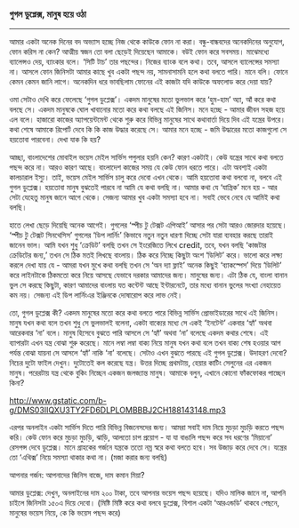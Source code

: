 ### গুগল ডুপ্লেক্স, মানুষ হয়ে ওঠা

---

আমার একটা অনেক দিনের বদ অভ্যাস হচ্ছে নিজ থেকে কাউকে ফোন না করা। বন্ধু-বান্ধবদের অনেকদিনের অনুযোগ, ফোন করিস না কেন? আত্মীয় স্বজন তো বলা ছেড়েই দিয়েছেন আমাকে। বউই ফোন করে সবসময়। মাঝেমধ্যে ব্যালেন্সও দেয়, ব্যাংকার বলে। ‘সিটি টাচ’ তার পছন্দের। নিজের ব্যাংক বলে কথা। তবে, আসলে ব্যালেন্সের সমস্যা না। আসলে ফোন জিনিসটা আমার কাছে খুব একটা পছন্দ নয়, সামনাসামনি হলে কথা বলতে পারি। মানে বলি। ফোনে কেমন কেমন জানি লাগে। অনেকদিন ধরে ভাবছিলাম ফোনের এই কাজটা যদি কাউকে অফলোড করে দেয়া যায়?

ওমা সেটাও দেখি করে ফেলেছে ‘গুগল ডুপ্লেক্স’। একদম মানুষের মতো ভুলভাল করে ‘হুম-হাম’ অ্যা, আঁ করে কথা বলছে সে। একদম মানুষকে ঘোল খাবানোর মতো করে কথা বলছে এই জিনিস। মনে হচ্ছে - আমার জীবন সহজ হয়ে এল বলে। হাজারো কাজের অ্যাপয়েন্টমেন্ট থেকে শুরু করে বিভিন্ন মানুষের সাথে কথাবার্তা দিয়ে দিব এই যন্ত্রের উপরে। কথা শেষে আমাকে রিপোর্ট দেবে কি কি কাজ উদ্ধার করেছে সে। আমার মনে হচ্ছে - জমি উদ্ধারের মতো কাজগুলো সে হয়তোবা পারবেনা। দেখা যাক কি হয়?

আচ্ছা, বাংলাদেশের মোবাইল ভয়েস মেইল সার্ভিস পপুলার হয়নি কেন? কারণ একটাই। কেউ যন্ত্রের সাথে কথা বলতে পছন্দ করে না। আরও কারণ আছে। বাংলাদেশ কাজের সময় যে কেউ ফোন ধরতে পারে। এটা অবশ্যই একটা কালচারাল ইস্যু। তাই, ভয়েস মেইল সার্ভিস চালু করে দেবো এখন থেকে। আমি হয়তোবা কথা বলবো না, বলবে এই গুগল ডুপ্লেক্স। হয়তোবা মানুষ বুঝতেই পারবে না আমি যে কথা বলছি না। আমার কথা যে ‘যান্ত্রিক’ মনে হয় - আর সেটা যেহেতু মানুষ জানে আগে থেকে। সেজন্য আমার খুব একটা সমস্যা হবে না। সবাই ভেবে নেবে যে আমিই কথা বলছি।

হাতে লেখা ছেড়ে দিয়েছি অনেক আগেই। গুগলের ‘স্পীচ টু টেক্সট এপিআই’ আসার পর সেটা আরও জোরদার হয়েছে। ‘স্পীচ টু টেক্সট  সিনথেসিস’ গুগলের ‘ডিপ লার্নিং’ কিভাবে নতুন নতুন ধারণা দিচ্ছে সেটা যারা ব্যবহার করছে তারাই জানেন ভাল। আমি যখন শুধু ‘ক্রেডিট’ বলছি তখন সে ইংরেজিতে লিখে credit, তবে, যখন বলছি ‘কাজটার ক্রেডিটের জন্য,’ তখন সে ঠিক মতই লিখছে বাংলায়। ঠিক করে নিচ্ছে কিছুটা অংশ ‘ডিলিট’ করে। ভালো করে লক্ষ্য করলে দেখা যায় যে - আমরা যখন মুখে কথা বলছি তখন সে ‘অন দ্যা ফ্লাই’ অনেক কিছুই ‘ব্যাকস্পেস’ দিয়ে ‘ডিলিট’ করে লাইনটাকে ঠিকমতো করে নিয়ে আসছে যেভাবে দরকার আমাদের জন্য। মানুষের জন্য। এটা ঠিক যে, বাংলা বানান ভুল সে করছে কিছুটা, কারণ আমাদের বাংলায় যত কন্টেন্ট আছে ইন্টারনেটে, তার মধ্যে বানান ভুলের সংখ্যা নেহায়েত কম নয়। সেজন্য এই ডিপ লার্নিংএর  ইঞ্জিনকে দোষারোপ করে লাভ নেই।

তো, গুগল ডুপ্লেক্স কী? একদম মানুষের মতো করে কথা বলতে পারে বিভিন্ন সার্ভিস প্রোভাইডারের সাথে এই জিনিস। মানুষ যখন কথা বলে তখন শুধু সে ভুলভালই বলেনা, একটা বাক্যের মধ্যে সে একই ‘ইনটেন্ট’ একবার ‘হ্যাঁ’ অথবা আরেকবার ‘না’ বলে। মানুষ হিসেবে বুঝতে পারি আসলে সে ‘হ্যাঁ’ অথবা ‘না’ বলেছে একদম কথার শেষে। এই ব্যাপারটা এখন যন্ত্র বোঝা শুরু করেছে। মানে লম্বা লম্বা বাক্য নিয়ে মানুষ যখন কথা বলে তখন বাক্য শেষ হওয়ার আগ পর্যন্ত বোঝা যায়না সে আসলে ‘হ্যাঁ’ নাকি ‘না’ বলেছে। সেটাও এখন বুঝতে পারছে এই গুগল ডুপ্লেক্স। উদাহরণ দেবো? নিচের দুটো ফাইল দেখুন। দুটোতেই কল করেছে যন্ত্র। উত্তর দিচ্ছে প্রথমটায়, হেয়ার কাটিং সেলুনের এর একজন মানুষ। পরেরটায় যন্ত্র থেকে বুকিং নিচ্ছেন একজন জলজ্যান্ত মানুষ। আমাকে বলুন, এখানে কোনো ফাঁকফোকর পাচ্ছেন কিনা?

http://www.gstatic.com/b-g/DMS03IIQXU3TY2FD6DLPLOMBBBJ2CH188143148.mp3

এরপর অনলাইন একটা সার্ভিস দিতে পারি বিভিন্ন বিজনেসদের জন্য। আমরা সবাই দাম নিয়ে মুচড়া মুচড়ি করতে পছন্দ করি। কেউ ফোন করে মুচড়া মুচড়ি, ঝাড়ি, আলতো চাপ প্রয়োগ - যা যা বাঙালি পছন্দ করে সব ধরণের ‘মিয়ানো’ রেসপন্স দেবে ডুপ্লেক্স। মানে গ্রাহকের গর্জনে যন্ত্রকে ততো নম্র স্বরে কথা বলতে হবে। সব উজাড় করে দেবে সে। যন্ত্রের তো ‘এথিক্স’ নিয়ে সমস্যা থাকার কথা না। \(মজা করার জন্য বলছি\)

আপনার গর্জন: আপনাদের জিনিস বাজে, দাম কমান মিয়া?

আমার ডুপ্লেক্স: দেখুন, অনলাইনের দাম ২০০ টাকা, তবে আপনার ভয়েস পছন্দ হয়েছে। যদিও মালিক জানে না, আপনি চাইলে জিনিসটা ১৫০এ দিয়ে দেবো। \(মিষ্টি মিষ্টি করে কথা বলবে ডুপ্লেক্স, বিশাল একটা ‘আরএন্ডডি’ থাকবে পেছনে, মানুষের ভয়েস নিয়ে, কে কি ভয়েস পছন্দ করে\)

